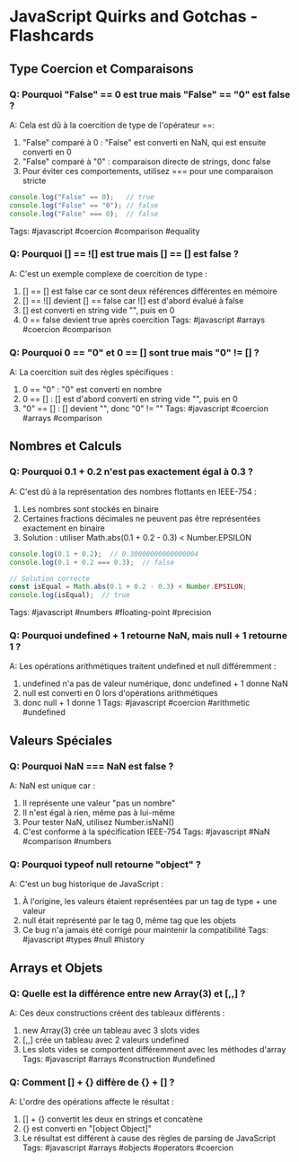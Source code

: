 # JavaScript Quirks and Gotchas - Flashcards

## Type Coercion et Comparaisons

### Q: Pourquoi "False" == 0 est true mais "False" == "0" est false ?

A: Cela est dû à la coercition de type de l'opérateur ==:
1. "False" comparé à 0 : "False" est converti en NaN, qui est ensuite converti en 0
2. "False" comparé à "0" : comparaison directe de strings, donc false
3. Pour éviter ces comportements, utilisez === pour une comparaison stricte

```js
console.log("False" == 0);   // true
console.log("False" == "0"); // false
console.log("False" === 0);  // false
```
Tags: #javascript #coercion #comparison #equality

### Q: Pourquoi [] == ![] est true mais [] == [] est false ?

A: C'est un exemple complexe de coercition de type :
1. [] == [] est false car ce sont deux références différentes en mémoire
2. [] == ![] devient [] == false car ![] est d'abord évalué à false
3. [] est converti en string vide "", puis en 0
4. 0 == false devient true après coercition
Tags: #javascript #arrays #coercion #comparison

### Q: Pourquoi 0 == "0" et 0 == [] sont true mais "0" != [] ?

A: La coercition suit des règles spécifiques :
1. 0 == "0" : "0" est converti en nombre
2. 0 == [] : [] est d'abord converti en string vide "", puis en 0
3. "0" == [] : [] devient "", donc "0" != ""
Tags: #javascript #coercion #arrays #comparison

## Nombres et Calculs

### Q: Pourquoi 0.1 + 0.2 n'est pas exactement égal à 0.3 ?

A: C'est dû à la représentation des nombres flottants en IEEE-754 :
1. Les nombres sont stockés en binaire
2. Certaines fractions décimales ne peuvent pas être représentées exactement en binaire
3. Solution : utiliser Math.abs(0.1 + 0.2 - 0.3) < Number.EPSILON

```js
console.log(0.1 + 0.2);  // 0.30000000000000004
console.log(0.1 + 0.2 === 0.3);  // false

// Solution correcte
const isEqual = Math.abs(0.1 + 0.2 - 0.3) < Number.EPSILON;
console.log(isEqual);  // true
```
Tags: #javascript #numbers #floating-point #precision

### Q: Pourquoi undefined + 1 retourne NaN, mais null + 1 retourne 1 ?

A: Les opérations arithmétiques traitent undefined et null différemment :
1. undefined n'a pas de valeur numérique, donc undefined + 1 donne NaN
2. null est converti en 0 lors d'opérations arithmétiques
3. donc null + 1 donne 1
Tags: #javascript #coercion #arithmetic #undefined

## Valeurs Spéciales

### Q: Pourquoi NaN === NaN est false ?

A: NaN est unique car :
1. Il représente une valeur "pas un nombre"
2. Il n'est égal à rien, même pas à lui-même
3. Pour tester NaN, utilisez Number.isNaN()
4. C'est conforme à la spécification IEEE-754
Tags: #javascript #NaN #comparison #numbers

### Q: Pourquoi typeof null retourne "object" ?

A: C'est un bug historique de JavaScript :
1. À l'origine, les valeurs étaient représentées par un tag de type + une valeur
2. null était représenté par le tag 0, même tag que les objets
3. Ce bug n'a jamais été corrigé pour maintenir la compatibilité
Tags: #javascript #types #null #history

## Arrays et Objets

### Q: Quelle est la différence entre new Array(3) et [,,] ?

A: Ces deux constructions créent des tableaux différents :
1. new Array(3) crée un tableau avec 3 slots vides
2. [,,] crée un tableau avec 2 valeurs undefined
3. Les slots vides se comportent différemment avec les méthodes d'array
Tags: #javascript #arrays #construction #undefined

### Q: Comment [] + {} diffère de {} + [] ?

A: L'ordre des opérations affecte le résultat :
1. [] + {} convertit les deux en strings et concatène
2. {} est converti en "[object Object]"
3. Le résultat est différent à cause des règles de parsing de JavaScript
Tags: #javascript #arrays #objects #operators #coercion